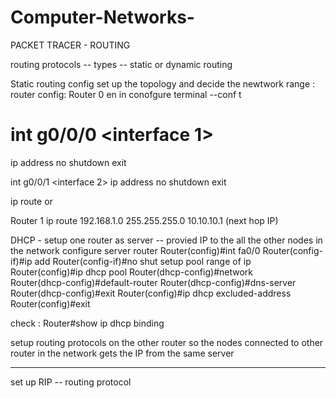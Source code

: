 # Computer-Networks-
PACKET TRACER - ROUTING

routing protocols  -- types -- static or dynamic routing

 Static routing config
 set up the topology and decide the newtwork range :
router config:
Router 0
en
in conofgure terminal --conf t
# int g0/0/0 <interface 1>
ip address <ip address > <subnetmask>
no shutdown
exit

int g0/0/1 <interface 2>
ip address <ip address> <subnetmask>
no shutdown
exit

ip route <network> <network mask> <next hop IP>  or 


Router 1
ip route 192.168.1.0 255.255.255.0 10.10.10.1 (next hop IP)

DHCP - 
setup one router as server --  provied IP to the all the other nodes in the network
configure server router
Router(config)#int fa0/0 <interface>
Router(config-if)#ip add <ip> <subnetmask>
Router(config-if)#no shut
setup pool range of ip 
Router(config)#ip dhcp pool <name> 
Router(dhcp-config)#network <network> <network mask>    
Router(dhcp-config)#default-router <default router ip>
Router(dhcp-config)#dns-server <ip>
Router(dhcp-config)#exit
Router(config)#ip dhcp excluded-address <server ip> <gateway ip>
Router(config)#exit

check :
Router#show ip dhcp binding 

setup routing protocols on the other router so the nodes connected to other router in the network gets the IP from the same server 


---------------------------------------------


set up RIP -- routing protocol





